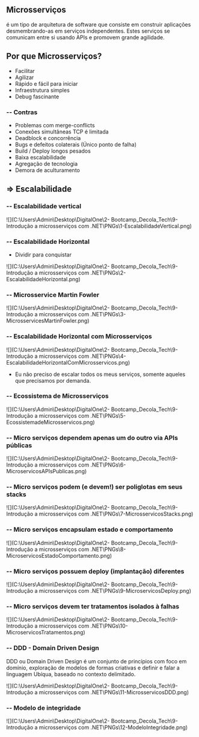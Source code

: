 ## Microsserviços

é um tipo de arquitetura de software que consiste em construir aplicações desmembrando-as em serviços independentes. Estes serviços se comunicam entre si usando APIs e promovem grande agilidade.



## Por que Microsserviços?

* Facilitar
* Agilizar
* Rápido e fácil para iniciar
* Infraestrutura simples
* Debug fascinante

### -- Contras

* Problemas com merge-conflicts
* Conexões simultâneas TCP é limitada
* Deadblock e concorrência
* Bugs e defeitos colaterais (Único ponto de falha)
* Build / Deploy longos pesados
* Baixa escalabilidade
* Agregação de tecnologia
* Demora de aculturamento



## => Escalabilidade

### -- Escalabilidade vertical

![](C:\Users\Admin\Desktop\DigitalOne\2- Bootcamp_Decola_Tech\9-Introdução a microsserviços com .NET\PNGs\1-EscalabilidadeVertical.png)



### -- Escalabilidade Horizontal

* Dividir para conquistar

![](C:\Users\Admin\Desktop\DigitalOne\2- Bootcamp_Decola_Tech\9-Introdução a microsserviços com .NET\PNGs\2-EscalabilidadeHorizontal.png)



### -- Microsservice Martin Fowler

![](C:\Users\Admin\Desktop\DigitalOne\2- Bootcamp_Decola_Tech\9-Introdução a microsserviços com .NET\PNGs\3-MicrosservicesMartinFowler.png)



### -- Escalabilidade Horizontal com Microsserviços

![](C:\Users\Admin\Desktop\DigitalOne\2- Bootcamp_Decola_Tech\9-Introdução a microsserviços com .NET\PNGs\4-EscalabilidadeHorizontalComMicrosservicos.png)

* Eu não preciso de escalar todos os meus serviços, somente aqueles que precisamos por demanda.



### -- Ecossistema de Microsserviços

![](C:\Users\Admin\Desktop\DigitalOne\2- Bootcamp_Decola_Tech\9-Introdução a microsserviços com .NET\PNGs\5-EcossistemadeMicrosservicos.png)



### -- Micro serviços dependem apenas um do outro via APIs públicas

![](C:\Users\Admin\Desktop\DigitalOne\2- Bootcamp_Decola_Tech\9-Introdução a microsserviços com .NET\PNGs\6-MicroservicosAPIsPublicas.png)



### -- Micro serviços podem (e devem!) ser poliglotas em seus stacks

![](C:\Users\Admin\Desktop\DigitalOne\2- Bootcamp_Decola_Tech\9-Introdução a microsserviços com .NET\PNGs\7-MicrosservicosStacks.png)



### -- Micro serviços encapsulam estado e comportamento

![](C:\Users\Admin\Desktop\DigitalOne\2- Bootcamp_Decola_Tech\9-Introdução a microsserviços com .NET\PNGs\8-MicroservicosEstadoComportamento.png)



### -- Micro serviços possuem deploy (implantação) diferentes

![](C:\Users\Admin\Desktop\DigitalOne\2- Bootcamp_Decola_Tech\9-Introdução a microsserviços com .NET\PNGs\9-MicroservicosDeploy.png)



### -- Micro serviços devem ter tratamentos isolados à falhas

![](C:\Users\Admin\Desktop\DigitalOne\2- Bootcamp_Decola_Tech\9-Introdução a microsserviços com .NET\PNGs\10-MicroservicosTratamentos.png)



### -- DDD - Domain Driven Design

DDD ou Domain Driven Design é um conjunto de princípios com foco em domínio, exploração de modelos de formas criativas e definir e falar a linguagem Ubíqua, baseado no contexto delimitado.

![](C:\Users\Admin\Desktop\DigitalOne\2- Bootcamp_Decola_Tech\9-Introdução a microsserviços com .NET\PNGs\11-MicrosservicosDDD.png)



### -- Modelo de integridade

![](C:\Users\Admin\Desktop\DigitalOne\2- Bootcamp_Decola_Tech\9-Introdução a microsserviços com .NET\PNGs\12-ModeloIntegridade.png)
